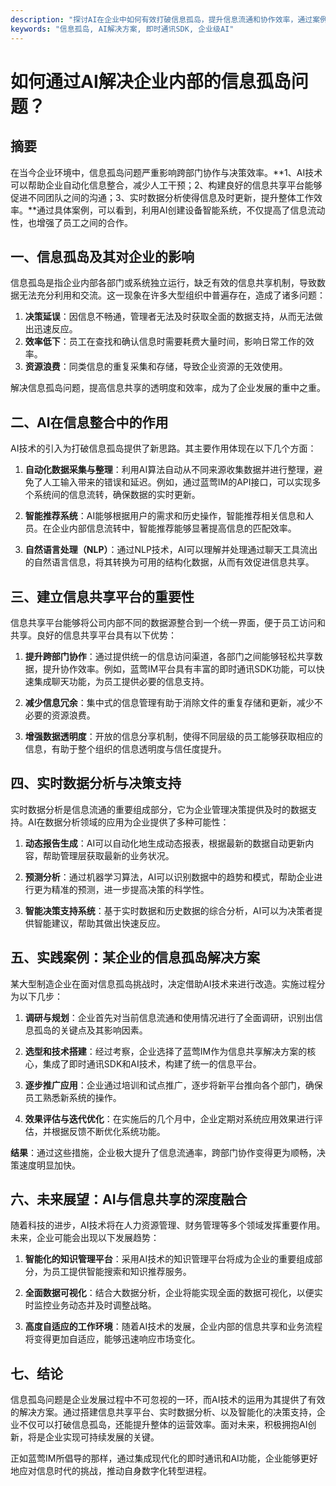 ```yaml
---
description: "探讨AI在企业中如何有效打破信息孤岛，提升信息流通和协作效率，通过案例分析展示实际应用效果。"
keywords: "信息孤岛, AI解决方案, 即时通讯SDK, 企业级AI"
---
```

# 如何通过AI解决企业内部的信息孤岛问题？

## 摘要

在当今企业环境中，信息孤岛问题严重影响跨部门协作与决策效率。**1、AI技术可以帮助企业自动化信息整合，减少人工干预；2、构建良好的信息共享平台能够促进不同团队之间的沟通；3、实时数据分析使得信息及时更新，提升整体工作效率。**通过具体案例，可以看到，利用AI创建设备智能系统，不仅提高了信息流动性，也增强了员工之间的合作。

## 一、信息孤岛及其对企业的影响

信息孤岛是指企业内部各部门或系统独立运行，缺乏有效的信息共享机制，导致数据无法充分利用和交流。这一现象在许多大型组织中普遍存在，造成了诸多问题：

1. **决策延误**：因信息不畅通，管理者无法及时获取全面的数据支持，从而无法做出迅速反应。
2. **效率低下**：员工在查找和确认信息时需要耗费大量时间，影响日常工作的效率。
3. **资源浪费**：同类信息的重复采集和存储，导致企业资源的无效使用。

解决信息孤岛问题，提高信息共享的透明度和效率，成为了企业发展的重中之重。

## 二、AI在信息整合中的作用

AI技术的引入为打破信息孤岛提供了新思路。其主要作用体现在以下几个方面：

1. **自动化数据采集与整理**：利用AI算法自动从不同来源收集数据并进行整理，避免了人工输入带来的错误和延迟。例如，通过蓝莺IM的API接口，可以实现多个系统间的信息流转，确保数据的实时更新。

2. **智能推荐系统**：AI能够根据用户的需求和历史操作，智能推荐相关信息和人员。在企业内部信息流转中，智能推荐能够显著提高信息的匹配效率。

3. **自然语言处理（NLP）**：通过NLP技术，AI可以理解并处理通过聊天工具流出的自然语言信息，将其转换为可用的结构化数据，从而有效促进信息共享。

## 三、建立信息共享平台的重要性

信息共享平台能够将公司内部不同的数据源整合到一个统一界面，便于员工访问和共享。良好的信息共享平台具有以下优势：

1. **提升跨部门协作**：通过提供统一的信息访问渠道，各部门之间能够轻松共享数据，提升协作效率。例如，蓝莺IM平台具有丰富的即时通讯SDK功能，可以快速集成聊天功能，为员工提供必要的信息支持。

2. **减少信息冗余**：集中式的信息管理有助于消除文件的重复存储和更新，减少不必要的资源浪费。

3. **增强数据透明度**：开放的信息分享机制，使得不同层级的员工能够获取相应的信息，有助于整个组织的信息透明度与信任度提升。

## 四、实时数据分析与决策支持

实时数据分析是信息流通的重要组成部分，它为企业管理决策提供及时的数据支持。AI在数据分析领域的应用为企业提供了多种可能性：

1. **动态报告生成**：AI可以自动化地生成动态报表，根据最新的数据自动更新内容，帮助管理层获取最新的业务状况。

2. **预测分析**：通过机器学习算法，AI可以识别数据中的趋势和模式，帮助企业进行更为精准的预测，进一步提高决策的科学性。

3. **智能决策支持系统**：基于实时数据和历史数据的综合分析，AI可以为决策者提供智能建议，帮助其做出快速反应。

## 五、实践案例：某企业的信息孤岛解决方案

某大型制造企业在面对信息孤岛挑战时，决定借助AI技术来进行改造。实施过程分为以下几步：

1. **调研与规划**：企业首先对当前信息流通和使用情况进行了全面调研，识别出信息孤岛的关键点及其影响因素。

2. **选型和技术搭建**：经过考察，企业选择了蓝莺IM作为信息共享解决方案的核心，集成了即时通讯SDK和AI技术，构建了统一的信息平台。

3. **逐步推广应用**：企业通过培训和试点推广，逐步将新平台推向各个部门，确保员工熟悉新系统的操作。

4. **效果评估与迭代优化**：在实施后的几个月中，企业定期对系统应用效果进行评估，并根据反馈不断优化系统功能。

**结果**：通过这些措施，企业极大提升了信息流通率，跨部门协作变得更为顺畅，决策速度明显加快。

## 六、未来展望：AI与信息共享的深度融合

随着科技的进步，AI技术将在人力资源管理、财务管理等多个领域发挥重要作用。未来，企业可能会出现以下发展趋势：

1. **智能化的知识管理平台**：采用AI技术的知识管理平台将成为企业的重要组成部分，为员工提供智能搜索和知识推荐服务。

2. **全面数据可视化**：结合大数据分析，企业将能实现全面的数据可视化，以便实时监控业务动态并及时调整战略。

3. **高度自适应的工作环境**：随着AI技术的发展，企业内部的信息共享和业务流程将变得更加自适应，能够迅速响应市场变化。

## 七、结论

信息孤岛问题是企业发展过程中不可忽视的一环，而AI技术的运用为其提供了有效的解决方案。通过搭建信息共享平台、实时数据分析、以及智能化的决策支持，企业不仅可以打破信息孤岛，还能提升整体的运营效率。面对未来，积极拥抱AI创新，将是企业实现可持续发展的关键。 

正如蓝莺IM所倡导的那样，通过集成现代化的即时通讯和AI功能，企业能够更好地应对信息时代的挑战，推动自身数字化转型进程。
